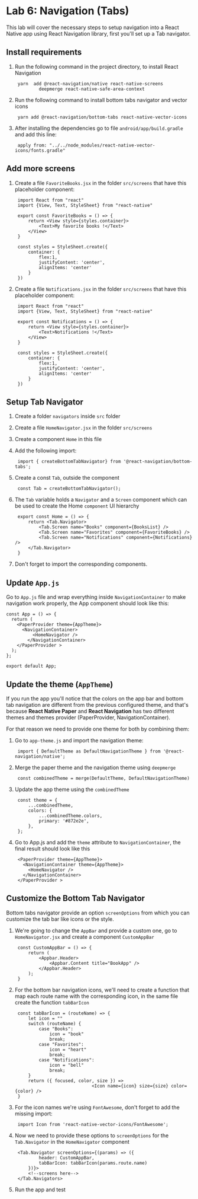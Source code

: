 # Lab 6: Navigation (Tabs)

This lab will cover the necessary steps to setup navigation into a React Native app using React Navigation library, first you'll set up a Tab navigator.


## Install requirements

1. Run the following command in the project directory, to install React Navigation

		yarn  add @react-navigation/native react-native-screens 
				deepmerge react-native-safe-area-context

2. Run the following command to install bottom tabs navigator and vector icons

		yarn add @react-navigation/bottom-tabs react-native-vector-icons
3. After installing the dependencies go to file `android/app/build.gradle` and add this line:

		apply from: "../../node_modules/react-native-vector-icons/fonts.gradle"

## Add more screens
1. Create a file `FavoriteBooks.jsx` in the folder `src/screens` that have this placeholder component:

		import React from "react"
		import {View, Text, StyleSheet} from "react-native"

		export const FavoriteBooks = () => {
		    return <View style={styles.container}>
		        <Text>My favorite books !</Text>
		    </View>
		}

		const styles = StyleSheet.create({
		    container: {
		        flex:1,
		        justifyContent: 'center',
		        alignItems: 'center'
		    }
		})
2. Create a file `Notifications.jsx` in the folder `src/screens` that have this placeholder component:

		import React from "react"
		import {View, Text, StyleSheet} from "react-native"

		export const Notifications = () => {
		    return <View style={styles.container}>
		        <Text>Notifications !</Text>
		    </View>
		}

		const styles = StyleSheet.create({
		    container: {
		        flex:1,
		        justifyContent: 'center',
		        alignItems: 'center'
		    }
		})

## Setup Tab Navigator

1. Create a folder `navigators` inside `src` folder
2. Create a file `HomeNavigator.jsx` in the folder `src/screens`
3. Create a component `Home` in this file
4. Add the following import:
	
		import { createBottomTabNavigator} from '@react-navigation/bottom-tabs';
	
5. Create a const `Tab`, outside the component

		const Tab = createBottomTabNavigator();
	
6. The `Tab` variable holds a `Navigator` and a `Screen` component which can be used to create the Home `component` UI hierarchy

		export const Home = () => {
		    return <Tab.Navigator>
		        <Tab.Screen name="Books" component={BooksList} /> 
		        <Tab.Screen name="Favorites" component={FavoriteBooks} /> 
		        <Tab.Screen name="Notifications" component={Notifications} /> 
		    </Tab.Navigator>
		}
7. Don't forget to import the corresponding components.


## Update `App.js`

Go to `App.js` file and wrap everything inside `NavigationContainer` to make navigation work properly, the App component should look like this:

	const App = () => {
	  return (
	    <PaperProvider theme={AppTheme}>
	      <NavigationContainer>
	          <HomeNavigator />
	        </NavigationContainer>
	    </PaperProvider >
	  );
	};

	export default App;


## Update the theme (`AppTheme`)

If you run the app you'll notice that the colors on the app bar and bottom tab navigation are different from the previous configured theme, and that's because **React Native Paper** and **React Navigation** has two different themes and themes provider (PaperProvider, NavigationContainer).

For that reason we need to provide one theme for both by combining them:

1. Go to `app-theme.js` and import the navigation theme:
	
		import { DefaultTheme as DefaultNavigationTheme } from '@react-navigation/native';
2. Merge the paper theme and the navigation theme using `deepmerge`

		const combinedTheme = merge(DefaultTheme, DefaultNavigationTheme)

3. Update the app theme using the `combinedTheme`

		const theme = {
		    ...combinedTheme,
		    colors: {
		        ...combinedTheme.colors,
		        primary: '#872e2e', 
		    },
		};
4. Go to App.js and add the `theme` attribute to `NavigationContainer`, the final result should look like this

		<PaperProvider theme={AppTheme}>
	      <NavigationContainer theme={AppTheme}>
	        <HomeNavigator /> 
	      </NavigationContainer> 
	    </PaperProvider >


## Customize the Bottom Tab Navigator
Bottom tabs navigator provide an option `screenOptions` from which you can customize the tab bar like icons or the style.

1. We're going to change the `AppBar` and provide a custom one, go to `HomeNavigator.jsx` and create a component `CustomAppBar`

		const CustomAppBar = () => {
		    return (
		        <Appbar.Header>
		            <Appbar.Content title="BookApp" />
		        </Appbar.Header>
		    );
		}

2. For the bottom bar navigation icons, we'll need to create a function that map each route name with the corresponding icon, in the same file create the function `tabBarIcon`

		const tabBarIcon = (routeName) => {
		    let icon = ""
		    switch (routeName) {
		        case "Books":
		            icon = "book"
		            break;
		        case "Favorites":
		            icon = "heart"
		            break;
		        case "Notifications":
		            icon = "bell"
		            break;
		    } 
		    return ({ focused, color, size }) => 
								    <Icon name={icon} size={size} color={color} />
		}
3. For the icon names we're using `FontAwesome`, don't forget to add the missing import:

		import Icon from 'react-native-vector-icons/FontAwesome';

4. Now we need to provide these options to `screenOptions` for the `Tab.Navigator` in the `HomeNavigator` component

		<Tab.Navigator screenOptions={(params) => ({
		        header: CustomAppBar,
		        tabBarIcon: tabBarIcon(params.route.name)
		    })}>
		    <!--screens here-->
		</Tab.Navigators>

5. Run the app and test
